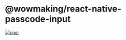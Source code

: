 # @wowmaking/react-native-passcode-input

[![npm](https://img.shields.io/npm/v/@wowmaking/react-native-passcode-input.svg)](https://npmjs.com/package/@wowmaking/react-native-passcode-input)
